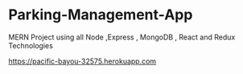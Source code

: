 # Parking-Management-App
MERN Project using all Node ,Express , MongoDB , React and Redux Technologies   


https://pacific-bayou-32575.herokuapp.com
